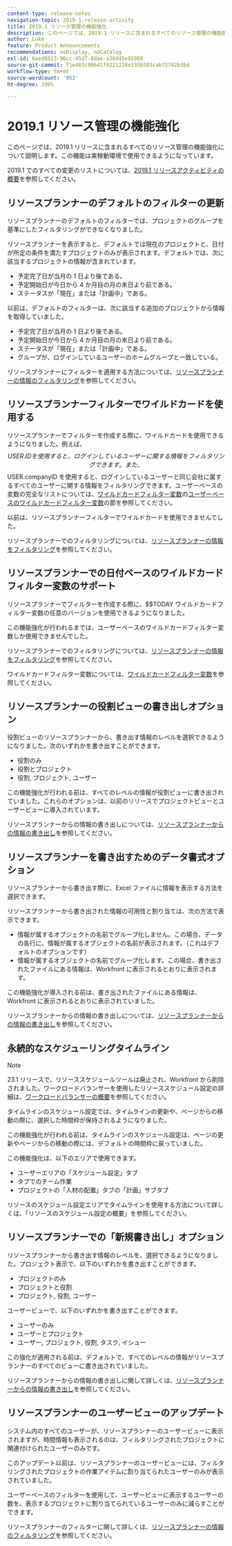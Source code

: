 ```yaml
---
content-type: release-notes
navigation-topic: 2019-1-release-activity
title: 2019.1 リソース管理の機能強化
description: このページでは、2019.1 リリースに含まれるすべてのリソース管理の機能強化について説明します。この機能は実稼動環境で使用できるようになっています。
author: Luke
feature: Product Announcements
recommendations: noDisplay, noCatalog
exl-id: 6eed6023-96cc-45d7-8dae-a36d45e92068
source-git-commit: f1e463c90641f9221228e335b583cab72762b3bd
workflow-type: tm+mt
source-wordcount: '953'
ht-degree: 100%

---
```


# 2019.1 リソース管理の機能強化

このページでは、2019.1 リリースに含まれるすべてのリソース管理の機能強化について説明します。この機能は実稼動環境で使用できるようになっています。

2019.1 でのすべての変更のリストについては、[2019.1 リリースアクティビティの概要](../../../../product-announcements/product-releases/quarterly-release-archive/2019.1-release-activity/2019-1-release-activity-overview.md)を参照してください。

## リソースプランナーのデフォルトのフィルターの更新

リソースプランナーのデフォルトのフィルターでは、プロジェクトのグループを基準にしたフィルタリングができなくなりました。

リソースプランナーを表示すると、デフォルトでは現在のプロジェクトと、日付が所定の条件を満たすプロジェクトのみが表示されます。デフォルトでは、次に該当するプロジェクトの情報が含まれています。

* 予定完了日が当月の 1 日より後である。
* 予定開始日が今日から 4 か月目の月の末日より前である。
* ステータスが「現在」または「計画中」である。

以前は、デフォルトのフィルターは、次に該当する追加のプロジェクトから情報を取得していました。

* 予定完了日が当月の 1 日より後である。
* 予定開始日が今日から 4 か月目の月の末日より前である。
* ステータスが「現在」または「計画中」である。
* グループが、ログインしているユーザーのホームグループと一致している。

リソースプランナーにフィルターを適用する方法については、[リソースプランナーの情報のフィルタリング](../../../../resource-mgmt/resource-planning/filter-resource-planner.md)を参照してください。

## リソースプランナーフィルターでワイルドカードを使用する

リソースプランナーでフィルターを作成する際に、ワイルドカードを使用できるようになりました。例えば、$$USER.ID を使用すると、ログインしているユーザーに関する情報をフィルタリングできます。また、$$USER.companyID を使用すると、ログインしているユーザーと同じ会社に属するすべてのユーザーに関する情報をフィルタリングできます。ユーザーベースの変数の完全なリストについては、[ワイルドカードフィルター変数](../../../../reports-and-dashboards/reports/reporting-elements/understand-wildcard-filter-variables.md)の[ユーザーベースのワイルドカードフィルター変数](../../../../reports-and-dashboards/reports/reporting-elements/understand-wildcard-filter-variables.md#user-based-variables)の節を参照してください。

以前は、リソースプランナーフィルターでワイルドカードを使用できませんでした。

リソースプランナーでのフィルタリングについては、[リソースプランナーの情報をフィルタリング](../../../../resource-mgmt/resource-planning/filter-resource-planner.md)を参照してください。

<!--
<iframe class="mt-media" src="assets/290697527?title=0&byline=0&portrait=0" width="640px" height="360px" frameborder="0" allowfullscreen></iframe>
-->

## リソースプランナーでの日付ベースのワイルドカードフィルター変数のサポート

リソースプランナーでフィルターを作成する際に、$$TODAY ワイルドカードフィルター変数の任意のバージョンを使用できるようになりました。

この機能強化が行われるまでは、ユーザーベースのワイルドカードフィルター変数しか使用できませんでした。

リソースプランナーでのフィルタリングについては、[リソースプランナーの情報をフィルタリング](../../../../resource-mgmt/resource-planning/filter-resource-planner.md)を参照してください。

ワイルドカードフィルター変数については、[ワイルドカードフィルター変数](../../../../reports-and-dashboards/reports/reporting-elements/understand-wildcard-filter-variables.md)を参照してください。

## リソースプランナーの役割ビューの書き出しオプション

役割ビューのリソースプランナーから、書き出す情報のレベルを選択できるようになりました。次のいずれかを書き出すことができます。

* 役割のみ
* 役割とプロジェクト
* 役割, プロジェクト, ユーザー

この機能強化が行われる前は、すべてのレベルの情報が役割ビューに書き出されていました。これらのオプションは、以前のリリースでプロジェクトビューとユーザービューに導入されています。

リソースプランナーからの情報の書き出しについては、[リソースプランナーからの情報の書き出し](../../../../resource-mgmt/resource-planning/export-resource-planner.md)を参照してください。

## リソースプランナーを書き出すためのデータ書式オプション

リソースプランナーから書き出す際に、Excel ファイルに情報を表示する方法を選択できます。

リソースプランナーから書き出された情報の可用性と割り当ては、次の方法で表示できます。

* 情報が属するオブジェクトの名前でグループ化しません。この場合、データの各行に、情報が属するオブジェクトの名前が表示されます。（これはデフォルトのオプションです）
* 情報が属するオブジェクトの名前でグループ化します。この場合、書き出されたファイルにある情報は、Workfront に表示されるとおりに表示されます。

この機能強化が導入される前は、書き出されたファイルにある情報は、Workfront に表示されるとおりに表示されていました。

リソースプランナーからの情報の書き出しについては、[リソースプランナーからの情報の書き出し](../../../../resource-mgmt/resource-planning/export-resource-planner.md)を参照してください。

## 永続的なスケジューリングタイムライン

>[!NOTE]
>
>23.1 リリースで、リソーススケジュールツールは廃止され、Workfront から削除されました。ワークロードバランサーを使用したリソーススケジュール設定の詳細は、[ワークロードバランサーの概要](../../../../resource-mgmt/workload-balancer/overview-workload-balancer.md)を参照してください。

タイムラインのスケジュール設定では、タイムラインの更新や、ページからの移動の際に、選択した時間枠が保持されるようになりました。

この機能強化が行われる前は、タイムラインのスケジュール設定は、ページの更新やページからの移動の際には、デフォルトの時間枠に戻っていました。

この機能強化は、以下のエリアで使用できます。

* ユーザーエリアの「スケジュール設定」タブ
* タブでのチーム作業
* プロジェクトの「人材の配置」タブの「計画」サブタブ

リソースのスケジュール設定エリアでタイムラインを使用する方法について詳しくは、「リソースのスケジュール設定の概要」を参照してください。

## リソースプランナーでの「新規書き出し」オプション

リソースプランナーから書き出す情報のレベルを、選択できるようになりました。プロジェクト表示で、以下のいずれかを書き出すことができます。

* プロジェクトのみ
* プロジェクトと役割
* プロジェクト, 役割, ユーザー

ユーザービューで、以下のいずれかを書き出すことができます。

* ユーザーのみ
* ユーザーとプロジェクト
* ユーザー, プロジェクト, 役割, タスク, イシュー

この強化が適用される前は、デフォルトで、すべてのレベルの情報がリソースプランナーのすべてのビューに書き出されていました。

リソースプランナーからの情報の書き出しに関して詳しくは、[リソースプランナーからの情報の書き出し](../../../../resource-mgmt/resource-planning/export-resource-planner.md)を参照してください。

## リソースプランナーのユーザービューのアップデート

システム内のすべてのユーザーが、リソースプランナーのユーザービューに表示されますが、時間情報も表示されるのは、フィルタリングされたプロジェクトに関連付けられたユーザーのみです。

このアップデート以前は、リソースプランナーのユーザービューには、フィルタリングされたプロジェクトの作業アイテムに割り当てられたユーザーのみが表示されていました。

ユーザーベースのフィルターを使用して、ユーザービューに表示するユーザーの数を、表示するプロジェクトに割り当てられているユーザーのみに減らすことができます。

リソースプランナーのフィルターに関して詳しくは、[リソースプランナーの情報のフィルタリング](../../../../resource-mgmt/resource-planning/filter-resource-planner.md)を参照してください。
